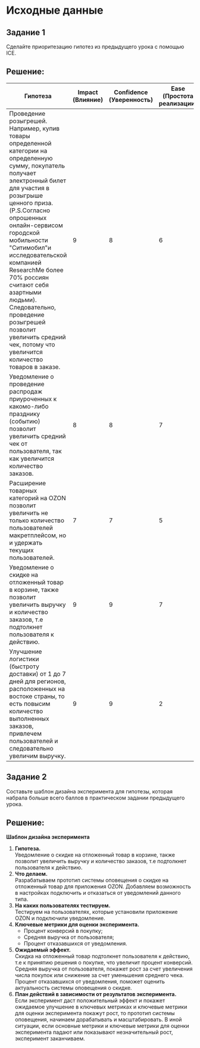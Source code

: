 # Исходные данные

## Задание 1
Сделайте приоритезацию гипотез из предыдущего урока с помощью ICE.

## Решение:
| Гипотеза | Impact (Влияние) | Confidence (Уверенность) | Ease (Простота реализации) | ICE Score | Приоритет |
| --- | --- | --- | --- | --- | --- |
|Проведение розыгрешей. Например, купив товары определенной категории на определенную сумму, покупатель получает электронный билет для участия в розыгрыше ценного приза. (P.S.Согласно опрошенных онлайн-сервисом городской мобильности "Ситимобил"и исследовательской компанией ResearchMe более 70% россиян считают себя азартными людьми). Следовательно, проведение розыгрешей позволит увеличить средний чек, потому что увеличится количество товаров в заказе. | 9 | 8 | 6 | 432 | 3 |
| Уведомление о проведение распродаж приуроченных к какомо-либо празднику (событию) позволит увеличить средний чек от пользователя, так как увеличится количество заказов. | 8 | 8 | 7 | 448 | 2 |
| Расширение товарных категорий на OZON позволит увеличить не только количество пользователей макретплейсом, но и удержать текущих пользователей. | 7 | 7 | 5 | 245 | 4 |
|Уведомление о скидке на отложенный товар в корзине, также позволит увеличить выручку и количество заказов, т.е подтолкнет пользователя к действию. | 9 | 9 | 7 | 567 | 1 |
| Улучшение логистики (быстроту доставки) от 1 до 7 дней для регионов, расположенных на востоке страны, то есть повысим количество выполненных заказов, привлечем пользователей и следовательно увеличим выручку.| 9 | 9 | 2 | 162 | 5 |

## Задание 2
Составьте шаблон дизайна эксперимента для гипотезы, которая набрала больше всего баллов в практическом задании предыдущего урока.

## Решение:

**Шаблон дизайна эксперимента**
1. **Гипотеза.**<br>
Уведомление о скидке на отложенный товар в корзине, также позволит увеличить выручку и количество заказов, т.е подтолкнет пользователя к действию.
2. **Что делаем.**<br>
Разрабатываем прототип системы оповещения о скидке на отложенный товар для приложения OZON. Добавляем возможность в настройках подключить и отказаться от уведомлений данного типа.
3. **На каких пользователях тестируем.**<br>
Тестируем на пользователях, которые установили приложение OZON и подключили уведомление.
4. **Ключевые метрики для оценки эксперимента.**<br>
    * Процент конверсий в покупку;
    * Средняя выручка от пользователя;
    * Процент отказавшихся от уведомления.
5. **Ожидаемый эффект.**<br>
Скидка на отложенный товар подтолкнет пользователя к действию, т.е к принятию решения о покупке, что увеличит процент конверсий.<br>
Средняя выручка от пользователя, покажет рост за счет увеличения числа покупок или снижение за счет уменьшения среднего чека.<br> 
Процент отказавшихся от уведомления, поможет оценить актуальность системы оповещения о скидке.
6. **План действий в зависимости от результатов эксперимента.**<br>
Если эксперимент даст положительный эффект и покажет ожидаемое улучшение в ключевых метриках и ключевые метрики для оценки эксперимента покажут рост, то прототип системы оповещения, начинаем дорабатывать и  масштабировать. В иной ситуации, если основные метрики и ключевые метрики для оценки эксперимента падают или показывают незначительный рост, эксперимент заканчиваем.

